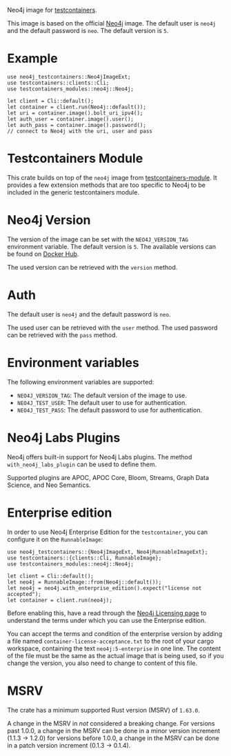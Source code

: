 Neo4j image for [testcontainers](https://crates.io/crates/testcontainers).

This image is based on the official [Neo4j](https://hub.docker.com/_/neo4j) image.
The default user is `neo4j` and the default password is `neo`.
The default version is `5`.

# Example

```rust,no_run
use neo4j_testcontainers::Neo4jImageExt;
use testcontainers::clients::Cli;
use testcontainers_modules::neo4j::Neo4j;

let client = Cli::default();
let container = client.run(Neo4j::default());
let uri = container.image().bolt_uri_ipv4();
let auth_user = container.image().user();
let auth_pass = container.image().password();
// connect to Neo4j with the uri, user and pass
```

# Testcontainers Module

This crate builds on top of the `neo4j` image from [testcontainers-module](https://crates.io/crates/testcontainers-modules).
It provides a few extension methods that are too specific to Neo4j to be included in the generic testcontainers module.

# Neo4j Version

The version of the image can be set with the `NEO4J_VERSION_TAG` environment variable.
The default version is `5`.
The available versions can be found on [Docker Hub](https://hub.docker.com/_/neo4j/tags).

The used version can be retrieved with the `version` method.

# Auth

The default user is `neo4j` and the default password is `neo`.

The used user can be retrieved with the `user` method.
The used password can be retrieved with the `pass` method.

# Environment variables

The following environment variables are supported:
  * `NEO4J_VERSION_TAG`: The default version of the image to use.
  * `NEO4J_TEST_USER`: The default user to use for authentication.
  * `NEO4J_TEST_PASS`: The default password to use for authentication.

# Neo4j Labs Plugins

Neo4j offers built-in support for Neo4j Labs plugins.
The method `with_neo4j_labs_plugin` can be used to define them.

Supported plugins are APOC, APOC Core, Bloom, Streams, Graph Data Science, and Neo Semantics.

# Enterprise edition

In order to use Neo4j Enterprise Edition for the `testcontainer`, you can configure it on the `RunnableImage`:

```rust,no_run
use neo4j_testcontainers::{Neo4jImageExt, Neo4jRunnableImageExt};
use testcontainers::{clients::Cli, RunnableImage};
use testcontainers_modules::neo4j::Neo4j;

let client = Cli::default();
let neo4j = RunnableImage::from(Neo4j::default());
let neo4j = neo4j.with_enterprise_edition().expect("license not accepted");
let container = client.run(neo4j);
```

Before enabling this, have a read through the [Neo4j Licensing page](https://neo4j.com/licensing/) to understand the terms
under which you can use the Enterprise edition.

You can accept the terms and condition of the enterprise version by adding a file named `container-license-acceptance.txt` to the root of your cargo workspace, containing the text `neo4j:5-enterprise` in one line.
The content of the file must be the same as the actual image that is being used, so if you change the version, you also need to change to content of this file.

# MSRV

The crate has a minimum supported Rust version (MSRV) of `1.63.0`.

A change in the MSRV in *not* considered a breaking change.
For versions past 1.0.0, a change in the MSRV can be done in a minor version increment (1.1.3 -> 1.2.0)
for versions before 1.0.0, a change in the MSRV can be done in a patch version increment (0.1.3 -> 0.1.4).
